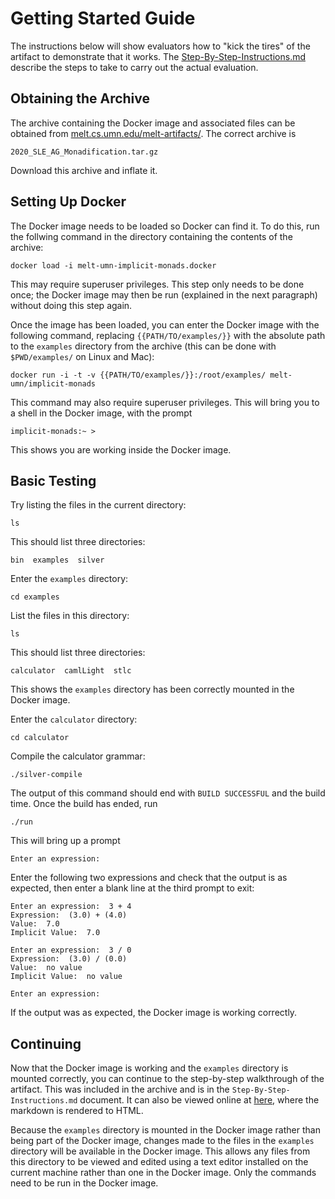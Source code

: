 # Getting Started Guide

The instructions below will show evaluators how to "kick the tires" of
the artifact to demonstrate that it works.  The
[Step-By-Step-Instructions.md](Step-By-Step-Instructions.md) describe
the steps to take to carry out the actual evaluation.

## Obtaining the Archive

The archive containing the Docker image and associated files can be
obtained from
[melt.cs.umn.edu/melt-artifacts/](http://melt.cs.umn.edu/melt-artifacts/).
The correct archive is
```
2020_SLE_AG_Monadification.tar.gz
```
Download this archive and inflate it.



## Setting Up Docker

The Docker image needs to be loaded so Docker can find it.  To do
this, run the follwing command in the directory containing the
contents of the archive:
```
docker load -i melt-umn-implicit-monads.docker
```
This may require superuser privileges.  This step only needs to be
done once; the Docker image may then be run (explained in the next
paragraph) without doing this step again.


Once the image has been loaded, you can enter the Docker image with
the following command, replacing `{{PATH/TO/examples/}}` with the
absolute path to the `examples` directory from the archive (this can
be done with `$PWD/examples/` on Linux and Mac):
```
docker run -i -t -v {{PATH/TO/examples/}}:/root/examples/ melt-umn/implicit-monads
```
This command may also require superuser privileges.  This will bring
you to a shell in the Docker image, with the prompt
```
implicit-monads:~ >
```
This shows you are working inside the Docker image.



## Basic Testing

Try listing the files in the current directory:
```
ls
```
This should list three directories:
```
bin  examples  silver
```
Enter the `examples` directory:
```
cd examples
```
List the files in this directory:
```
ls
```
This should list three directories:
```
calculator  camlLight  stlc
```
This shows the `examples` directory has been correctly mounted in the
Docker image.


Enter the `calculator` directory:
```
cd calculator
```
Compile the calculator grammar:
```
./silver-compile
```
The output of this command should end with `BUILD SUCCESSFUL` and the
build time.  Once the build has ended, run
```
./run
```
This will bring up a prompt
```
Enter an expression: 
```
Enter the following two expressions and check that the output is as
expected, then enter a blank line at the third prompt to exit:
```
Enter an expression:  3 + 4
Expression:  (3.0) + (4.0)
Value:  7.0
Implicit Value:  7.0

Enter an expression:  3 / 0
Expression:  (3.0) / (0.0)
Value:  no value
Implicit Value:  no value

Enter an expression: 
```
If the output was as expected, the Docker image is working correctly.



## Continuing

Now that the Docker image is working and the `examples` directory is
mounted correctly, you can continue to the step-by-step walkthrough of
the artifact.  This was included in the archive and is in the
`Step-By-Step-Instructions.md` document.  It can also be viewed
online at
[here](https://github.com/melt-umn/melt-artifacts/blob/master/2020_SLE_AG_Monadification/Step-By-Step-Instructions.md),
where the markdown is rendered to HTML.


Because the `examples` directory is mounted in the Docker image rather
than being part of the Docker image, changes made to the files in the
`examples` directory will be available in the Docker image.  This
allows any files from this directory to be viewed and edited using a
text editor installed on the current machine rather than one in the
Docker image.  Only the commands need to be run in the Docker image.

